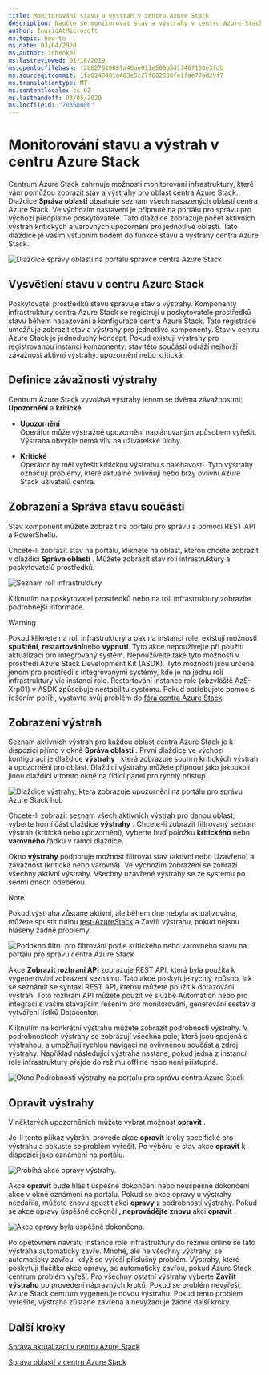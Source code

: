 ```yaml
---
title: Monitorování stavu a výstrah v centru Azure Stack
description: Naučte se monitorovat stav a výstrahy v centru Azure Stack.
author: IngridAtMicrosoft
ms.topic: how-to
ms.date: 03/04/2020
ms.author: inhenkel
ms.lastreviewed: 01/18/2019
ms.openlocfilehash: f2b827510087a40ae011e506b5d1f467153e3fdb
ms.sourcegitcommit: 1fa0140481a483e5c27f602386fe1fae77ad29f7
ms.translationtype: MT
ms.contentlocale: cs-CZ
ms.lasthandoff: 03/05/2020
ms.locfileid: "78368086"
---
```

# <a name="monitor-health-and-alerts-in-azure-stack-hub"></a>Monitorování stavu a výstrah v centru Azure Stack

Centrum Azure Stack zahrnuje možnosti monitorování infrastruktury, které vám pomůžou zobrazit stav a výstrahy pro oblast centra Azure Stack. Dlaždice **Správa oblastí** obsahuje seznam všech nasazených oblastí centra Azure Stack. Ve výchozím nastavení je připnuté na portálu pro správu pro výchozí předplatné poskytovatele. Tato dlaždice zobrazuje počet aktivních výstrah kritických a varovných upozornění pro jednotlivé oblasti. Tato dlaždice je vaším vstupním bodem do funkce stavu a výstrahy centra Azure Stack.

![Dlaždice správy oblastí na portálu správce centra Azure Stack](media/azure-stack-monitor-health/image1.png)

## <a name="understand-health-in-azure-stack-hub"></a>Vysvětlení stavu v centru Azure Stack

Poskytovatel prostředků stavu spravuje stav a výstrahy. Komponenty infrastruktury centra Azure Stack se registrují u poskytovatele prostředků stavu během nasazování a konfigurace centra Azure Stack. Tato registrace umožňuje zobrazit stav a výstrahy pro jednotlivé komponenty. Stav v centru Azure Stack je jednoduchý koncept. Pokud existují výstrahy pro registrovanou instanci komponenty, stav této součásti odráží nejhorší závažnost aktivní výstrahy: upozornění nebo kritická.

## <a name="alert-severity-definition"></a>Definice závažnosti výstrahy

Centrum Azure Stack vyvolává výstrahy jenom se dvěma závažnostmi: **Upozornění** a **kritické**.

- **Upozornění**  
  Operátor může výstražné upozornění naplánovaným způsobem vyřešit. Výstraha obvykle nemá vliv na uživatelské úlohy.

- **Kritické**  
  Operátor by měl vyřešit kritickou výstrahu s naléhavostí. Tyto výstrahy označují problémy, které aktuálně ovlivňují nebo brzy ovlivní Azure Stack uživatelů centra.


## <a name="view-and-manage-component-health-state"></a>Zobrazení a Správa stavu součásti

Stav komponent můžete zobrazit na portálu pro správu a pomocí REST API a PowerShellu.

Chcete-li zobrazit stav na portálu, klikněte na oblast, kterou chcete zobrazit v dlaždici **Správa oblastí** . Můžete zobrazit stav rolí infrastruktury a poskytovatelů prostředků.

![Seznam rolí infrastruktury](media/azure-stack-monitor-health/image2.png)

Kliknutím na poskytovatel prostředků nebo na roli infrastruktury zobrazíte podrobnější informace.

> [!WARNING]  
> Pokud kliknete na roli infrastruktury a pak na instanci role, existují možnosti **spuštění**, **restartování**nebo **vypnutí**. Tyto akce nepoužívejte při použití aktualizací pro integrovaný systém. Nepoužívejte také tyto možnosti v prostředí Azure Stack Development Kit (ASDK). Tyto možnosti jsou určené jenom pro prostředí s integrovanými systémy, kde je na jednu roli infrastruktury víc instancí role. Restartování instance role (obzvláště AzS-Xrp01) v ASDK způsobuje nestabilitu systému. Pokud potřebujete pomoc s řešením potíží, vystavte svůj problém do [fóra centra Azure Stack](https://aka.ms/azurestackforum).
>

## <a name="view-alerts"></a>Zobrazení výstrah

Seznam aktivních výstrah pro každou oblast centra Azure Stack je k dispozici přímo v okně **Správa oblastí** . První dlaždice ve výchozí konfiguraci je dlaždice **výstrahy** , která zobrazuje souhrn kritických výstrah a upozornění pro oblast. Dlaždici výstrahy můžete připnout jako jakoukoli jinou dlaždici v tomto okně na řídicí panel pro rychlý přístup.

![Dlaždice výstrahy, která zobrazuje upozornění na portálu pro správu Azure Stack hub](media/azure-stack-monitor-health/image3.png)

 Chcete-li zobrazit seznam všech aktivních výstrah pro danou oblast, vyberte horní část dlaždice **výstrahy** . Chcete-li zobrazit filtrovaný seznam výstrah (kritická nebo upozornění), vyberte buď položku **kritického** nebo **varovného** řádku v rámci dlaždice.

Okno **výstrahy** podporuje možnost filtrovat stav (aktivní nebo Uzavřeno) a závažnost (kritická nebo varovná). Ve výchozím zobrazení se zobrazí všechny aktivní výstrahy. Všechny uzavřené výstrahy se ze systému po sedmi dnech odeberou.

>[!Note]
>Pokud výstraha zůstane aktivní, ale během dne nebyla aktualizována, můžete spustit rutinu [test-AzureStack](azure-stack-diagnostic-test.md) a Zavřít výstrahu, pokud nejsou hlášeny žádné problémy.

![Podokno filtru pro filtrování podle kritického nebo varovného stavu na portálu pro správu centra Azure Stack](media/azure-stack-monitor-health/alert-view.png)

Akce **Zobrazit rozhraní API** zobrazuje REST API, která byla použita k vygenerování zobrazení seznamu. Tato akce poskytuje rychlý způsob, jak se seznámit se syntaxí REST API, kterou můžete použít k dotazování výstrah. Toto rozhraní API můžete použít ve službě Automation nebo pro integraci s vaším stávajícím řešením pro monitorování, generování sestav a vytváření lístků Datacenter.

Kliknutím na konkrétní výstrahu můžete zobrazit podrobnosti výstrahy. V podrobnostech výstrahy se zobrazují všechna pole, která jsou spojená s výstrahou, a umožňují rychlou navigaci na ovlivněnou součást a zdroj výstrahy. Například následující výstraha nastane, pokud jedna z instancí role infrastruktury přejde do režimu offline nebo není přístupná.  

![Okno Podrobnosti výstrahy na portálu pro správu centra Azure Stack](media/azure-stack-monitor-health/alert-detail.png)

## <a name="repair-alerts"></a>Opravit výstrahy

V některých upozorněních můžete vybrat možnost **opravit** .

Je-li tento příkaz vybrán, provede akce **opravit** kroky specifické pro výstrahu a pokuste se problém vyřešit. Po výběru je stav akce **opravit** k dispozici jako oznámení na portálu.

![Probíhá akce opravy výstrahy.](media/azure-stack-monitor-health/repair-in-progress.png)

Akce **opravit** bude hlásit úspěšné dokončení nebo neúspěšné dokončení akce v okně oznámení na portálu.  Pokud se akce opravy u výstrahy nezdařila, můžete znovu spustit akci **opravy** z podrobností výstrahy. Pokud se akce opravy úspěšně dokončí **, neprovádějte znovu** akci **opravit** .

![Akce opravy byla úspěšně dokončena.](media/azure-stack-monitor-health/repair-completed.png)

Po opětovném návratu instance role infrastruktury do režimu online se tato výstraha automaticky zavře. Mnohé, ale ne všechny výstrahy, se automaticky zavřou, když se vyřeší příslušný problém. Výstrahy, které poskytují tlačítko akce opravy, se automaticky zavřou, pokud Azure Stack centrum problém vyřeší. Pro všechny ostatní výstrahy vyberte **Zavřít výstrahu** po provedení nápravných kroků. Pokud se problém nevyřeší, Azure Stack centrum vygeneruje novou výstrahu. Pokud tento problém vyřešíte, výstraha zůstane zavřená a nevyžaduje žádné další kroky.

## <a name="next-steps"></a>Další kroky

[Správa aktualizací v centru Azure Stack](azure-stack-updates.md)

[Správa oblastí v centru Azure Stack](azure-stack-region-management.md)
